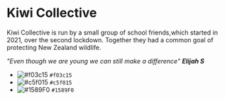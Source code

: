 # Kiwi Collective

Kiwi Collective is run by a small group of school friends,which started in 2021, over the second lockdown.
Together they had a common goal of protecting New Zealand wildlife.

*"Even though we are young we can still make a difference" **Elijah S***

- ![#f03c15](https://placehold.co/15x15/f03c15/f03c15.png) `#f03c15`
- ![#c5f015](https://placehold.co/15x15/c5f015/c5f015.png) `#c5f015`
- ![#1589F0](https://placehold.co/15x15/1589F0/1589F0.png) `#1589F0`

